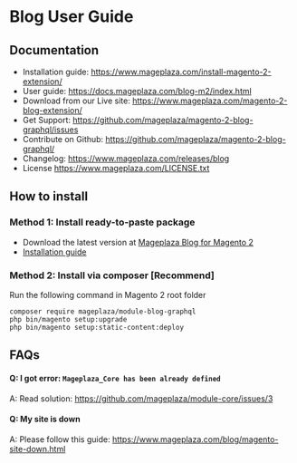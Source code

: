 # Blog User Guide

## Documentation
- Installation guide: https://www.mageplaza.com/install-magento-2-extension/
- User guide: https://docs.mageplaza.com/blog-m2/index.html
- Download from our Live site: https://www.mageplaza.com/magento-2-blog-extension/
- Get Support: https://github.com/mageplaza/magento-2-blog-graphql/issues
- Contribute on Github: https://github.com/mageplaza/magento-2-blog-graphql/
- Changelog: https://www.mageplaza.com/releases/blog
- License https://www.mageplaza.com/LICENSE.txt


## How to install

### Method 1: Install ready-to-paste package

- Download the latest version at [Mageplaza Blog for Magento 2](https://www.mageplaza.com/magento-2-blog/)
-  [Installation guide](https://www.mageplaza.com/install-magento-2-extension/)

### Method 2: Install via composer [Recommend]

Run the following command in Magento 2 root folder

```
composer require mageplaza/module-blog-graphql
php bin/magento setup:upgrade
php bin/magento setup:static-content:deploy
```

## FAQs

#### Q: I got error: `Mageplaza_Core has been already defined`
A: Read solution: https://github.com/mageplaza/module-core/issues/3

#### Q: My site is down
A: Please follow this guide: https://www.mageplaza.com/blog/magento-site-down.html
